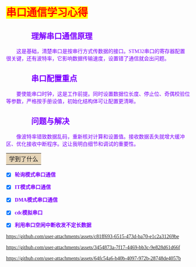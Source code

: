 # <mark><font face="华文彩云" color=red>串口通信学习心得


## &emsp;&emsp; <font face="华文黑体" color=#7D00FF>🍤 理解串口通信原理

&emsp;&emsp;这是基础，清楚串口是按串行方式传数据的接口。STM32串口的寄存器配置很关键，还有波特率，它影响数据传输速度，设置错了通信就会出问题。
## &emsp;&emsp; <font face="华文黑体" color=#7D00FF>🍤 串口配置重点
&emsp;&emsp;要使能串口时钟，这是工作前提。同时设置数据位长度、停止位、奇偶校验位等参数，严格按手册设值，初始化结构体可让配置更清晰。
## &emsp;&emsp; <font face="华文黑体" color=#7D00FF>🍤 问题与解决
&emsp;&emsp;像波特率错致数据乱码，重新核对计算和设置值。接收数据丢失就增大缓冲区、优化接收中断程序。这让我明白细节和调试的重要性。

<table><tr><td bgcolor=#E6D5B8><font size=3>学到了什么</td></tr></table>

- [x] **轮询模式串口通信**
- [x] **IT模式串口通信**
- [x] **DMA模式串口通信**	
- [x] **cdc模拟串口**
- [x] **利用串口空闲中断收发不定长数据**     




https://github.com/user-attachments/assets/c81ff693-6515-473d-ba70-e1c2a31269be






https://github.com/user-attachments/assets/3454873a-7f17-4469-bb3c-9e828d61d66f



https://github.com/user-attachments/assets/64fc54a6-b40b-4097-972b-28748de4057b


